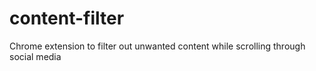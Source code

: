 # content-filter
Chrome extension to filter out unwanted content while scrolling through social media
